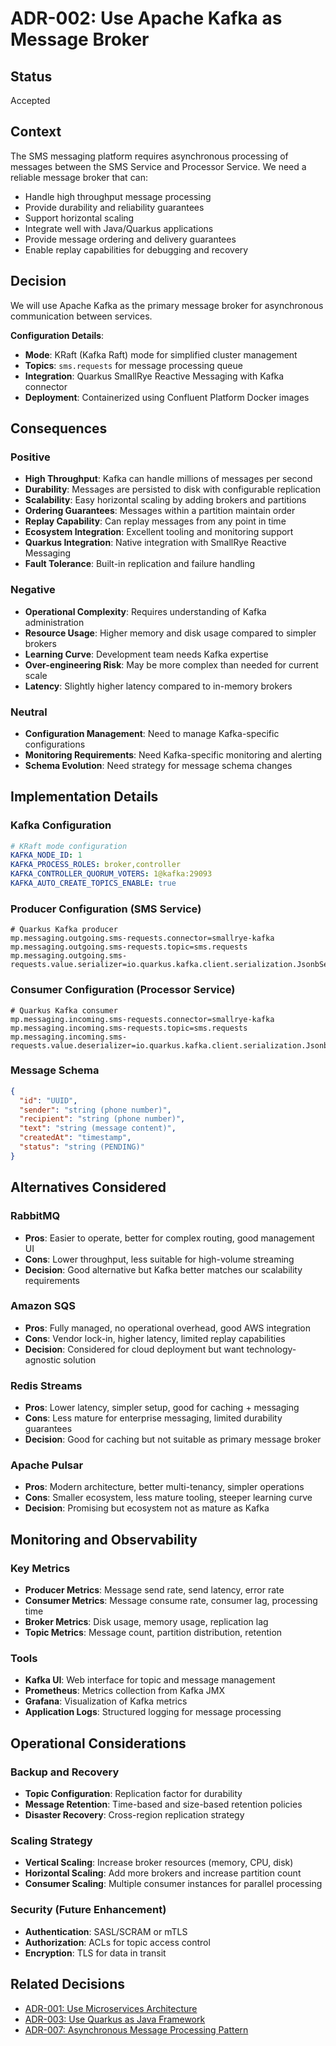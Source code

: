 # ADR-002: Use Apache Kafka as Message Broker

## Status
Accepted

## Context
The SMS messaging platform requires asynchronous processing of messages between the SMS Service and Processor Service. We need a reliable message broker that can:

- Handle high throughput message processing
- Provide durability and reliability guarantees
- Support horizontal scaling
- Integrate well with Java/Quarkus applications
- Provide message ordering and delivery guarantees
- Enable replay capabilities for debugging and recovery

## Decision
We will use Apache Kafka as the primary message broker for asynchronous communication between services.

**Configuration Details**:
- **Mode**: KRaft (Kafka Raft) mode for simplified cluster management
- **Topics**: `sms.requests` for message processing queue
- **Integration**: Quarkus SmallRye Reactive Messaging with Kafka connector
- **Deployment**: Containerized using Confluent Platform Docker images

## Consequences

### Positive
- **High Throughput**: Kafka can handle millions of messages per second
- **Durability**: Messages are persisted to disk with configurable replication
- **Scalability**: Easy horizontal scaling by adding brokers and partitions
- **Ordering Guarantees**: Messages within a partition maintain order
- **Replay Capability**: Can replay messages from any point in time
- **Ecosystem Integration**: Excellent tooling and monitoring support
- **Quarkus Integration**: Native integration with SmallRye Reactive Messaging
- **Fault Tolerance**: Built-in replication and failure handling

### Negative
- **Operational Complexity**: Requires understanding of Kafka administration
- **Resource Usage**: Higher memory and disk usage compared to simpler brokers
- **Learning Curve**: Development team needs Kafka expertise
- **Over-engineering Risk**: May be more complex than needed for current scale
- **Latency**: Slightly higher latency compared to in-memory brokers

### Neutral
- **Configuration Management**: Need to manage Kafka-specific configurations
- **Monitoring Requirements**: Need Kafka-specific monitoring and alerting
- **Schema Evolution**: Need strategy for message schema changes

## Implementation Details

### Kafka Configuration
```yaml
# KRaft mode configuration
KAFKA_NODE_ID: 1
KAFKA_PROCESS_ROLES: broker,controller
KAFKA_CONTROLLER_QUORUM_VOTERS: 1@kafka:29093
KAFKA_AUTO_CREATE_TOPICS_ENABLE: true
```

### Producer Configuration (SMS Service)
```properties
# Quarkus Kafka producer
mp.messaging.outgoing.sms-requests.connector=smallrye-kafka
mp.messaging.outgoing.sms-requests.topic=sms.requests
mp.messaging.outgoing.sms-requests.value.serializer=io.quarkus.kafka.client.serialization.JsonbSerializer
```

### Consumer Configuration (Processor Service)
```properties
# Quarkus Kafka consumer
mp.messaging.incoming.sms-requests.connector=smallrye-kafka
mp.messaging.incoming.sms-requests.topic=sms.requests
mp.messaging.incoming.sms-requests.value.deserializer=io.quarkus.kafka.client.serialization.JsonbDeserializer
```

### Message Schema
```json
{
  "id": "UUID",
  "sender": "string (phone number)",
  "recipient": "string (phone number)", 
  "text": "string (message content)",
  "createdAt": "timestamp",
  "status": "string (PENDING)"
}
```

## Alternatives Considered

### RabbitMQ
- **Pros**: Easier to operate, better for complex routing, good management UI
- **Cons**: Lower throughput, less suitable for high-volume streaming
- **Decision**: Good alternative but Kafka better matches our scalability requirements

### Amazon SQS
- **Pros**: Fully managed, no operational overhead, good AWS integration
- **Cons**: Vendor lock-in, higher latency, limited replay capabilities
- **Decision**: Considered for cloud deployment but want technology-agnostic solution

### Redis Streams
- **Pros**: Lower latency, simpler setup, good for caching + messaging
- **Cons**: Less mature for enterprise messaging, limited durability guarantees
- **Decision**: Good for caching but not suitable as primary message broker

### Apache Pulsar
- **Pros**: Modern architecture, better multi-tenancy, simpler operations
- **Cons**: Smaller ecosystem, less mature tooling, steeper learning curve
- **Decision**: Promising but ecosystem not as mature as Kafka

## Monitoring and Observability

### Key Metrics
- **Producer Metrics**: Message send rate, send latency, error rate
- **Consumer Metrics**: Message consume rate, consumer lag, processing time
- **Broker Metrics**: Disk usage, memory usage, replication lag
- **Topic Metrics**: Message count, partition distribution, retention

### Tools
- **Kafka UI**: Web interface for topic and message management
- **Prometheus**: Metrics collection from Kafka JMX
- **Grafana**: Visualization of Kafka metrics
- **Application Logs**: Structured logging for message processing

## Operational Considerations

### Backup and Recovery
- **Topic Configuration**: Replication factor for durability
- **Message Retention**: Time-based and size-based retention policies
- **Disaster Recovery**: Cross-region replication strategy

### Scaling Strategy
- **Vertical Scaling**: Increase broker resources (memory, CPU, disk)
- **Horizontal Scaling**: Add more brokers and increase partition count
- **Consumer Scaling**: Multiple consumer instances for parallel processing

### Security (Future Enhancement)
- **Authentication**: SASL/SCRAM or mTLS
- **Authorization**: ACLs for topic access control
- **Encryption**: TLS for data in transit

## Related Decisions
- [ADR-001: Use Microservices Architecture](001-microservices-architecture.md)
- [ADR-003: Use Quarkus as Java Framework](003-quarkus-framework.md)
- [ADR-007: Asynchronous Message Processing Pattern](007-async-processing-pattern.md)

